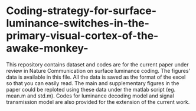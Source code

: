 # Coding-strategy-for-surface-luminance-switches-in-the-primary-visual-cortex-of-the-awake-monkey-
This repository contains dataset and codes are for the current paper under review in Nature Communication on surface luminance coding.
The figures' data is available in this file.
All the data is saved as the format of the excel so that you can easily read.
The main and supplementary figures in the paper could be reploted using these data under the matlab script (eg. mean.m and std.m).
Codes for luminance decoding model and signal transmission model are also provided for the extension of the current work.
